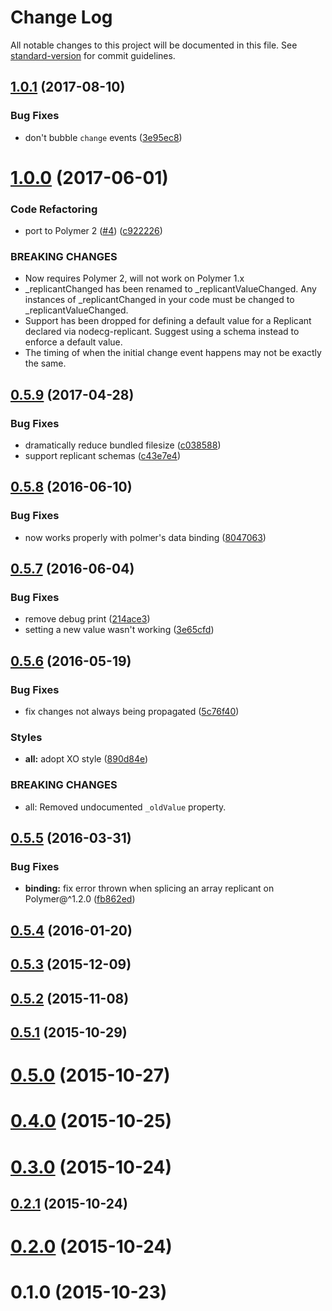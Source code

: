 # Change Log

All notable changes to this project will be documented in this file. See [standard-version](https://github.com/conventional-changelog/standard-version) for commit guidelines.

<a name="1.0.1"></a>
## [1.0.1](https://github.com/nodecg/nodecg-replicant/compare/v1.0.0...v1.0.1) (2017-08-10)


### Bug Fixes

* don't bubble `change` events ([3e95ec8](https://github.com/nodecg/nodecg-replicant/commit/3e95ec8))



<a name="1.0.0"></a>
# [1.0.0](https://github.com/nodecg/nodecg-replicant/compare/v0.5.9...v1.0.0) (2017-06-01)


### Code Refactoring

* port to Polymer 2 ([#4](https://github.com/nodecg/nodecg-replicant/issues/4)) ([c922226](https://github.com/nodecg/nodecg-replicant/commit/c922226))


### BREAKING CHANGES

* Now requires Polymer 2, will not work on Polymer 1.x
* _replicantChanged has been renamed to _replicantValueChanged. Any instances of _replicantChanged in your code must be changed to _replicantValueChanged.
* Support has been dropped for defining a default value for a Replicant declared via nodecg-replicant. Suggest using a schema instead to enforce a default value.
* The timing of when the initial change event happens may not be exactly the same.



<a name="0.5.9"></a>
## [0.5.9](https://github.com/nodecg/nodecg-replicant/compare/v0.5.8...v0.5.9) (2017-04-28)


### Bug Fixes

* dramatically reduce bundled filesize ([c038588](https://github.com/nodecg/nodecg-replicant/commit/c038588))
* support replicant schemas ([c43e7e4](https://github.com/nodecg/nodecg-replicant/commit/c43e7e4))



<a name="0.5.8"></a>
## [0.5.8](https://github.com/nodecg/nodecg-replicant/compare/v0.5.7...v0.5.8) (2016-06-10)


### Bug Fixes

* now works properly with polmer's data binding ([8047063](https://github.com/nodecg/nodecg-replicant/commit/8047063))



<a name="0.5.7"></a>
## [0.5.7](https://github.com/nodecg/nodecg-replicant/compare/v0.5.6...v0.5.7) (2016-06-04)


### Bug Fixes

* remove debug print ([214ace3](https://github.com/nodecg/nodecg-replicant/commit/214ace3))
* setting a new value wasn't working ([3e65cfd](https://github.com/nodecg/nodecg-replicant/commit/3e65cfd))



<a name="0.5.6"></a>
## [0.5.6](https://github.com/nodecg/nodecg-replicant/compare/v0.5.5...v0.5.6) (2016-05-19)


### Bug Fixes

* fix changes not always being propagated ([5c76f40](https://github.com/nodecg/nodecg-replicant/commit/5c76f40))


### Styles

* **all:** adopt XO style ([890d84e](https://github.com/nodecg/nodecg-replicant/commit/890d84e))


### BREAKING CHANGES

* all: Removed undocumented `_oldValue` property.



<a name="0.5.5"></a>
## [0.5.5](https://github.com/nodecg/nodecg-replicant/compare/v0.5.4...v0.5.5) (2016-03-31)


### Bug Fixes

* **binding:** fix error thrown when splicing an array replicant on Polymer@^1.2.0 ([fb862ed](https://github.com/nodecg/nodecg-replicant/commit/fb862ed))



<a name="0.5.4"></a>
## [0.5.4](https://github.com/nodecg/nodecg-replicant/compare/v0.5.3...v0.5.4) (2016-01-20)



<a name="0.5.3"></a>
## [0.5.3](https://github.com/nodecg/nodecg-replicant/compare/v0.5.2...v0.5.3) (2015-12-09)



<a name="0.5.2"></a>
## [0.5.2](https://github.com/nodecg/nodecg-replicant/compare/v0.5.1...v0.5.2) (2015-11-08)



<a name="0.5.1"></a>
## [0.5.1](https://github.com/nodecg/nodecg-replicant/compare/v0.5.0...v0.5.1) (2015-10-29)



<a name="0.5.0"></a>
# [0.5.0](https://github.com/nodecg/nodecg-replicant/compare/v0.4.0...v0.5.0) (2015-10-27)



<a name="0.4.0"></a>
# [0.4.0](https://github.com/nodecg/nodecg-replicant/compare/v0.3.0...v0.4.0) (2015-10-25)



<a name="0.3.0"></a>
# [0.3.0](https://github.com/nodecg/nodecg-replicant/compare/v0.2.1...v0.3.0) (2015-10-24)



<a name="0.2.1"></a>
## [0.2.1](https://github.com/nodecg/nodecg-replicant/compare/v0.2.0...v0.2.1) (2015-10-24)



<a name="0.2.0"></a>
# [0.2.0](https://github.com/nodecg/nodecg-replicant/compare/v0.1.0...v0.2.0) (2015-10-24)



<a name="0.1.0"></a>
# 0.1.0 (2015-10-23)
